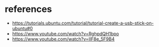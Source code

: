 
# references
* https://tutorials.ubuntu.com/tutorial/tutorial-create-a-usb-stick-on-ubuntu#0
* https://www.youtube.com/watch?v=RghpdQH1bpo
* https://www.youtube.com/watch?v=lIF8e_5F9B4

